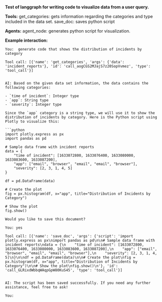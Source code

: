 **Test of langgraph for writing code to visualize data from a user query.**


**Tools:**
get_categories: gets information regarding the categories and type included in the data set.
save_doc: saves python script


**Agents:**
agent_node: generates python script for visualization. 


**Example interaction:**
```
You:  generate code that shows the distribution of incidents by category

Tool call: [{'name': 'get_categories', 'args': {'data': 'incident_reports'}, 'id': 'call_aogCGS2MJajS7z20SopVvmez', 'type': 'tool_call'}]


AI: Based on the given data set information, the data contains the following categories:

- `time of incident`: Integer type
- `app`: String type
- `severity`: Integer type

Since the `app` category is a string type, we will use it to show the distribution of incidents by category. Here is the Python script using Plotly to visualize this:

```python
import plotly.express as px
import pandas as pd

# Sample data frame with incident reports
data = {
    "time of incident": [1633072800, 1633076400, 1633080000, 1633083600, 1633087200],
    "app": ["email", "browser", "email", "email", "browser"],
    "severity": [2, 3, 1, 4, 5]
}

df = pd.DataFrame(data)

# Create the plot
fig = px.histogram(df, x="app", title="Distribution of Incidents by Category")

# Show the plot
fig.show()

Would you like to save this document?

You: yes

Tool call: [{'name': 'save_doc', 'args': {'script': 'import plotly.express as px\nimport pandas as pd\n\n# Sample data frame with incident reports\ndata = {\n    "time of incident": [1633072800, 1633076400, 1633080000, 1633083600, 1633087200],\n    "app": ["email", "browser", "email", "email", "browser"],\n    "severity": [2, 3, 1, 4, 5]\n}\n\ndf = pd.DataFrame(data)\n\n# Create the plot\nfig = px.histogram(df, x="app", title="Distribution of Incidents by Category")\n\n# Show the plot\nfig.show()\n'}, 'id': 'call_GLRixdWbbqWAqpGpW80KuS45', 'type': 'tool_call'}]


AI: The script has been saved successfully. If you need any further assistance, feel free to ask!

You: 
```
